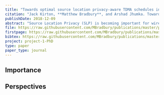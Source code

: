 ```yaml
---
title: "Towards optimal source location privacy-aware TDMA schedules in wireless sensor networks"
citation: "Jack Kirton, **Matthew Bradbury**, and Arshad Jhumka. Towards optimal source location privacy-aware TDMA schedules in wireless sensor networks. *Computer Networks*, 146:125–137, 2018. [doi:10.1016/j.comnet.2018.09.010](https://doi.org/10.1016/j.comnet.2018.09.010)."
publishDate: 2018-12-09
abstract: "Source Location Privacy (SLP) is becoming important for wireless sensor networks where the source of messages is kept hidden from an attacker. In this paper, we conjecture that similar traffic perturbation to altering the routing protocol can be achieved at the link layer through assignment of time slots to nodes. This paper presents a multi-objective optimisation problem where SLP, schedule latency and final attacker distance are criteria. We employ genetic algorithms to generate Pareto-optimal schedules using two fitness criteria, examining the Pareto efficiency of selecting either and confirming the efficiency by performing simulations which show a near optimal capture ratio."
file: https://raw.githubusercontent.com/MBradbury/publications/master/papers/COMNET2018.pdf
firstpage: https://raw.githubusercontent.com/MBradbury/publications/master/firstpages/COMNET2018.svg
bibtex: https://raw.githubusercontent.com/MBradbury/publications/master/bibtex/Kirton_2018_Towardsoptimalsource.bib
project: project-1-PhD
type: paper
paper_type: journal
---
```


<!-- readmore -->

## Importance

## Perspectives


